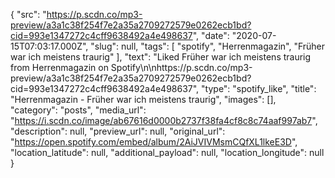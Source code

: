 {
  "src": "https://p.scdn.co/mp3-preview/a3a1c38f254f7e2a35a2709272579e0262ecb1bd?cid=993e1347272c4cff9638492a4e498637",
  "date": "2020-07-15T07:03:17.000Z",
  "slug": null,
  "tags": [
    "spotify",
    "Herrenmagazin",
    "Früher war ich meistens traurig"
  ],
  "text": "Liked Früher war ich meistens traurig from Herrenmagazin on Spotify\n\nhttps://p.scdn.co/mp3-preview/a3a1c38f254f7e2a35a2709272579e0262ecb1bd?cid=993e1347272c4cff9638492a4e498637",
  "type": "spotify_like",
  "title": "Herrenmagazin - Früher war ich meistens traurig",
  "images": [],
  "category": "posts",
  "media_url": "https://i.scdn.co/image/ab67616d0000b2737f38fa4cf8c8c74aaf997ab7",
  "description": null,
  "preview_url": null,
  "original_url": "https://open.spotify.com/embed/album/2AiJVIVMsmCQfXL1lkeE3D",
  "location_latitude": null,
  "additional_payload": null,
  "location_longitude": null
}